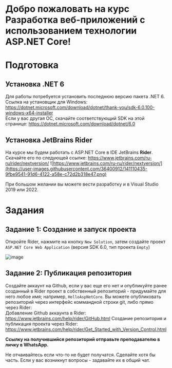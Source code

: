 # Добро пожаловать на курс Разработка веб-приложений с использованием технологии ASP.NET Core!
# Подготовка
## Установка .NET 6
Для работы потребуется установить последнюю версию пакета .NET 6. \
Ссылка на установщик для Windows: https://dotnet.microsoft.com/download/dotnet/thank-you/sdk-6.0.100-windows-x64-installer \
Если у вас другая ОС, скачайте соответствующий SDK на этой странице: https://dotnet.microsoft.com/download/dotnet/6.0

## Установка JetBrains Rider
На курсе мы будем работать с ASP.NET Core в IDE JetBrains **Rider**. \
Скачайте его по следующей ссылке: https://www.jetbrains.com/ru-ru/rider/nextversion/
![https://www.jetbrains.com/ru-ru/rider/nextversion/](https://user-images.githubusercontent.com/36400912/141110435-9fbe9541-91d6-4122-a58e-c72d2b318e47.png)

При большом желании вы можете вести разработку и в Visual Studio 2019 или 2022.

# Задания
## Задание 1: Создание и запуск проекта
Откройте Rider, нажмите на кнопку `New Solution`, затем создайте проект `ASP.NET Core Web Application` (версия SDK 6.0, тип проекта `Empty`)

![image](https://user-images.githubusercontent.com/36400912/141202045-261116d4-bbef-4759-9aff-b05efbcac3e8.png)


## Задание 2: Публикация репозитория
Создайте аккаунт на Github, если у вас еще его нет и опубликуйте ранее созданный в Rider проект в собственный репозиторий - придумайте для него любое имя; например, `HelloAspNetCore`. Вы можете опубликовать репозиторий через интерфейс коммандной строки git, либо прямо через Rider: \
Добавление Github аккаунта в Rider: https://www.jetbrains.com/help/rider/GitHub.html
Создание репозитория и публикация проекта через Rider: https://www.jetbrains.com/help/rider/Get_Started_with_Version_Control.html

**Ссылку на получившийся репозиторий отправьте преподавателю в личку в WhatsApp.**

Не отчаивайтесь если что-то не будет получатся. Сделайте хотя бы часть. Если у вас возникнут вопросы - задавайте их в общий чат.
